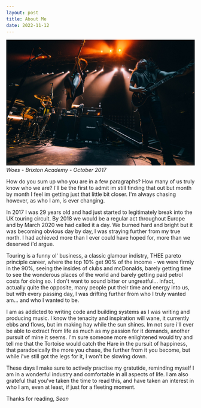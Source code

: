 ```yaml
---
layout: post
title: About Me
date: 2022-11-12
---
```


![](/assets/img/GctbKb2Q.jpeg)
_Woes - Brixton Academy - October 2017_

How do you sum up who you are in a few paragraphs? How many of us truly know who we are? I'll be the first to admit im still finding that out but month by month I feel im getting just that little bit closer. I'm always chasing however, as who I am, is ever changing.

In 2017 I was 29 years old and had just started to legitimately break into the UK touring circuit. By 2018 we would be a regular act throughout Europe and by March 2020 we had called it a day. We burned hard and bright but it was becoming obvious day by day, I was straying further from my true north. I had achieved more than I ever could have hoped for, more than we deserved i'd argue.

Touring is a funny ol' business, a classic glamour indistry, THEE pareto principle career, where the top 10% get 90% of the income - we were firmly in the 90%, seeing the insides of clubs and mcDonalds, barely getting time to see the wonderous places of the world and barely getting paid petrol costs for doing so. I don't want to sound bitter or ungreatful... infact, actually quite the opposite, many people put their time and energy into us, but with every passing day, I was drifting further from who I truly wanted am... and who I wanted to be.

I am as addicted to writing code and building systems as I was writing and producing music. I know the tenacity and inspiration will wane, it currently ebbs and flows, but im making hay while the sun shines. Im not sure i'll ever be able to extract from life as much as my passion for it demands, another pursuit of mine it seems. I'm sure someone more enlightened would try and tell me that the Tortoise would catch the Hare in the pursuit of happiness, that paradoxically the more you chase, the further from it you become, but while i've still got the legs for it, I won't be slowing down.

These days I make sure to actively practise my gratutide, reminding myself I am in a wonderful industry and comfortable in all aspects of life. I am also grateful that you've taken the time to read this, and have taken an interest in who I am, even at least, if just for a fleeting moment.

Thanks for reading,
_Sean_





